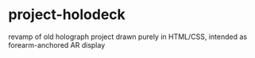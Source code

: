 # project-holodeck
revamp of old holograph project drawn purely in HTML/CSS, intended as forearm-anchored AR display
